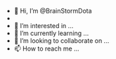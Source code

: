 - 👋 Hi, I’m @BrainStormDota
-
- 👀 I’m interested in ...
- 🌱 I’m currently learning ...
- 💞️ I’m looking to collaborate on ...
- 📫 How to reach me ...

<!---
TacticianDota/TacticianDota is a ✨ special ✨ repository because its `README.md` (this file) appears on your GitHub profile.
You can click the Preview link to take a look at your changes.
--->
